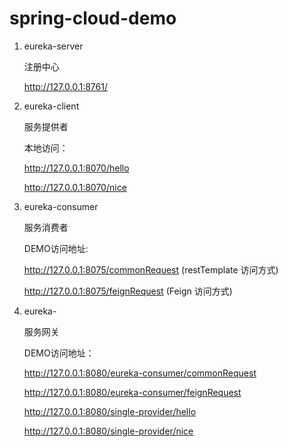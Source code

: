 # spring-cloud-demo
1. eureka-server

   注册中心

   http://127.0.0.1:8761/


2. eureka-client
   
   服务提供者

   本地访问：

   http://127.0.0.1:8070/hello
   
   http://127.0.0.1:8070/nice


3. eureka-consumer

   服务消费者
   
   DEMO访问地址: 
   
   http://127.0.0.1:8075/commonRequest (restTemplate 访问方式)
   
   http://127.0.0.1:8075/feignRequest (Feign 访问方式)

4. eureka-

   服务网关
   
   DEMO访问地址：

   http://127.0.0.1:8080/eureka-consumer/commonRequest
   
   http://127.0.0.1:8080/eureka-consumer/feignRequest

   http://127.0.0.1:8080/single-provider/hello

   http://127.0.0.1:8080/single-provider/nice
